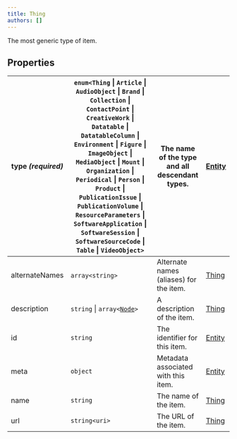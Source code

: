 ```yaml
---
title: Thing
authors: []
---
```


The most generic type of item.

## Properties

| **type _(required)_** | `enum<`​`Thing` \| `Article` \| `AudioObject` \| `Brand` \| `Collection` \| `ContactPoint` \| `CreativeWork` \| `Datatable` \| `DatatableColumn` \| `Environment` \| `Figure` \| `ImageObject` \| `MediaObject` \| `Mount` \| `Organization` \| `Periodical` \| `Person` \| `Product` \| `PublicationIssue` \| `PublicationVolume` \| `ResourceParameters` \| `SoftwareApplication` \| `SoftwareSession` \| `SoftwareSourceCode` \| `Table` \| `VideoObject`​`>` | The name of the type and all descendant types. | [Entity](./Entity.html) |
| --------------------- | ---------------------------------------------------------------------------------------------------------------------------------------------------------------------------------------------------------------------------------------------------------------------------------------------------------------------------------------------------------------------------------------------------------------------------------------------------------------- | ---------------------------------------------- | ----------------------- |
| alternateNames        | `array<`​`string`​`>`                                                                                                                                                                                                                                                                                                                                                                                                                                            | Alternate names (aliases) for the item.        | [Thing](./Thing.html)   |
| description           | `string` \| `array<`​[`Node`](./Node.html)​`>`                                                                                                                                                                                                                                                                                                                                                                                                                   | A description of the item.                     | [Thing](./Thing.html)   |
| id                    | `string`                                                                                                                                                                                                                                                                                                                                                                                                                                                         | The identifier for this item.                  | [Entity](./Entity.html) |
| meta                  | `object`                                                                                                                                                                                                                                                                                                                                                                                                                                                         | Metadata associated with this item.            | [Entity](./Entity.html) |
| name                  | `string`                                                                                                                                                                                                                                                                                                                                                                                                                                                         | The name of the item.                          | [Thing](./Thing.html)   |
| url                   | `string<uri>`                                                                                                                                                                                                                                                                                                                                                                                                                                                    | The URL of the item.                           | [Thing](./Thing.html)   |
